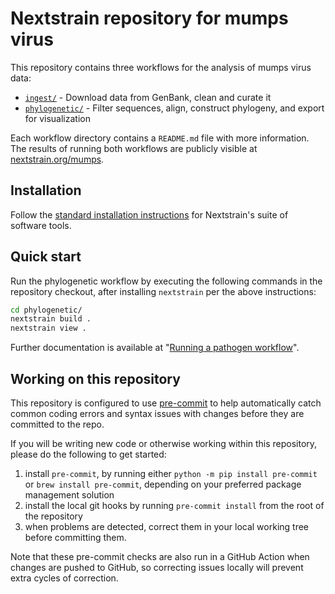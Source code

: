 # Nextstrain repository for mumps virus

This repository contains three workflows for the analysis of mumps virus data:

- [`ingest/`] - Download data from GenBank, clean and curate it
- [`phylogenetic/`][] - Filter sequences, align, construct phylogeny,
  and export for visualization

Each workflow directory contains a `README.md` file with more
information. The results of running both workflows are publicly
visible at [nextstrain.org/mumps][].

## Installation

Follow the [standard installation instructions][] for Nextstrain's
suite of software tools.

## Quick start

Run the phylogenetic workflow by executing the following commands in
the repository checkout, after installing `nextstrain` per the above
instructions:

```bash
cd phylogenetic/
nextstrain build .
nextstrain view .
```

Further documentation is available at "[Running a pathogen workflow][]".

## Working on this repository

This repository is configured to use [pre-commit][] to help
automatically catch common coding errors and syntax issues with
changes before they are committed to the repo.

If you will be writing new code or otherwise working within this
repository, please do the following to get started:

1. install `pre-commit`, by running either `python -m pip install
   pre-commit` or `brew install pre-commit`, depending on your
   preferred package management solution
2. install the local git hooks by running `pre-commit install` from
   the root of the repository
3. when problems are detected, correct them in your local working tree
   before committing them.

Note that these pre-commit checks are also run in a GitHub Action when
changes are pushed to GitHub, so correcting issues locally will
prevent extra cycles of correction.

[`ingest/`]: ./ingest
[`phylogenetic/`]: ./phylogenetic
[nextstrain.org/mumps]: https://nextstrain.org/mumps
[Running a pathogen workflow]: https://docs.nextstrain.org/en/latest/tutorials/running-a-workflow.html
[pre-commit]: https://pre-commit.com
[standard installation instructions]: https://docs.nextstrain.org/en/latest/install.html
